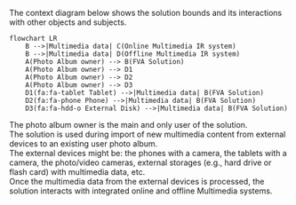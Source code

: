 The context diagram below shows the solution bounds and its interactions with other objects and subjects.

```mermaid
flowchart LR
    B -->|Multimedia data| C(Online Multimedia IR system)
    B -->|Multimedia data| D(Offline Multimedia IR system)
    A(Photo Album owner) --> B(FVA Solution)
    A(Photo Album owner) --> D1
    A(Photo Album owner) --> D2
    A(Photo Album owner) --> D3
    D1(fa:fa-tablet Tablet) -->|Multimedia data| B(FVA Solution)
    D2(fa:fa-phone Phone) -->|Multimedia data| B(FVA Solution)
    D3(fa:fa-hdd-o External Disk) -->|Multimedia data| B(FVA Solution)
```
The photo album owner is the main and only user of the solution.  
The solution is used during import of new multimedia content from external devices to an existing user photo album.  
The external devices might be: the phones with a camera, the tablets with a camera, the photo/video cameras, external storages (e.g., hard drive or flash card) with multimedia data, etc.  
Once the multimedia data from the external devices is processed, the solution interacts with integrated online and offline Multimedia systems.
